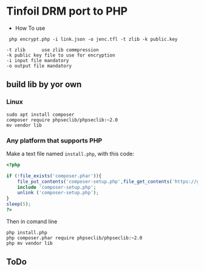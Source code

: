 # Tinfoil DRM port to PHP

* How To use
```
 php encrypt.php -i link.json -o jenc.tfl -t zlib -k public.key
```
```
-t zlib      use zlib commpression
-k public key file to use for encryption
-i input file mandatory
-o output file mandatory
```

## build lib by yor own
### Linux
```
sudo apt install composer
composer require phpseclib/phpseclib:~2.0
mv vendor lib
```
### Any platform that supports PHP
Make a text file named `install.php`, with this code:
```php
<?php

if (!file_exists('composer.phar')){
	file_put_contents('composer-setup.php',file_get_contents('https://getcomposer.org/installer'));
	include 'composer-setup.php';
	unlink ('composer-setup.php');
}
sleep(5);
?>
```
Then in comand line
```
php install.php
php composer.phar require phpseclib/phpseclib:~2.0
php mv vendor lib
```
### 

## ToDo

